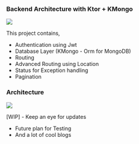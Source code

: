 ### Backend Architecture with Ktor + KMongo

<img src=https://github.com/hi-manshu/ktor-mongodb-backend/blob/master/imgs/github-ktor.jpg >

This project contains,
* Authentication using Jwt 
* Database Layer (KMongo - Orm for MongoDB)
* Routing
* Advanced Routing using Location
* Status for Exception handling
* Pagination

### Architecture

<img src=https://github.com/hi-manshu/ktor-mongodb-backend/blob/master/imgs/arch-diagram.png>

[WIP] - Keep an eye for updates

- Future plan for Testing 
- And a lot of cool blogs 